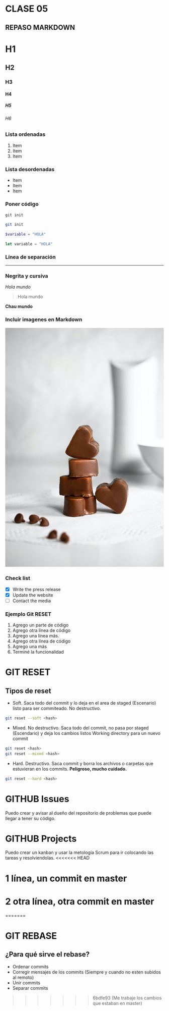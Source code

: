 # CLASE 05

## REPASO MARKDOWN

# H1
## H2
### H3
#### H4
##### H5
###### H6

### Lista ordenadas

1. Item
2. Item
3. Item

### Lista desordenadas

* Item
* Item
* Item

### Poner código

    git init 

```sh
git init
```

```php
$variable = "HOLA"
```

```js
let variable = "HOLA"
```

### Línea de separación

--- 

### Negrita y cursiva

*Hola mundo*

> Hola mundo

**Chau mundo**

### Incluir imagenes en Markdown

![Imagen](img/chocolate.jpg)

### Check list

- [x] Write the press release
- [x] Update the website
- [ ] Contact the media

### Ejemplo Git RESET

1. Agrego un parte de código
2. Agrego otra línea de código
3. Agrego una línea más.
4. Agrego otra línea de código
5. Agrego una más
6. Terminé la funcionalidad

# GIT RESET

## Tipos de reset

* Soft. Saca todo del commit y lo deja en el area de staged (Escenario) listo para ser commiteado. No destructivo.

```sh
git reset --soft <hash> 
```

* Mixed. No destructivo. Saca todo del commit, no pasa por staged (Escendario) y deja los cambios listos Working directory para un nuevo commit

```sh
git reset <hash>
git reset --mixed <hash>
```

* Hard. Destructivo. Saca commit y borra los archivos o carpetas que estuvieran en los commits. **Peligroso, mucho cuidado.**

```sh
git reset --hard <hash>
```

# GITHUB Issues
Puedo crear y avisar al dueño del repositorio de problemas que puede llegar a tener su código.

# GITHUB Projects
Puedo crear un kanban y usar la metología Scrum para ir colocando las tareas y resolviendolas.
<<<<<<< HEAD

# 1 línea, un commit  en master
# 2 otra línea, otra commit en master
=======
# GIT REBASE

## ¿Para qué sirve el rebase?

* Ordenar commits
* Corregir mensajes de los commits (Siempre y cuando no esten subidos al remoto)
* Unir commits
* Separar commits


>>>>>>> 6bdfe93 (Me trabaje los cambios que estaban en master)

